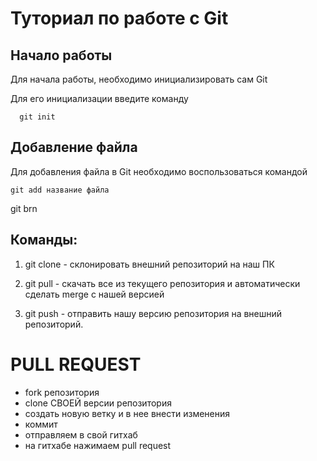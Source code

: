 # Туториал по работе с Git

## Начало работы

Для начала работы, необходимо инициализировать сам Git

Для его инициализации введите команду 

```
  git init
```

## Добавление файла

Для добавления файла в Git необходимо воспользоваться командой 

```
git add название файла
```
git brn


## Команды:

1. git clone  - склонировать внешний репозиторий на наш ПК

2. git pull - скачать все из текущего репозитория и автоматически сделать merge с нашей версией

3. git push - отправить нашу версию репозитория на внешний репозиторий.


# PULL REQUEST

* fork репозитория
* clone СВОЕЙ версии репозитория
* создать новую ветку и в нее внести изменения
* коммит
* отправляем в свой гитхаб
* на гитхабе нажимаем pull request